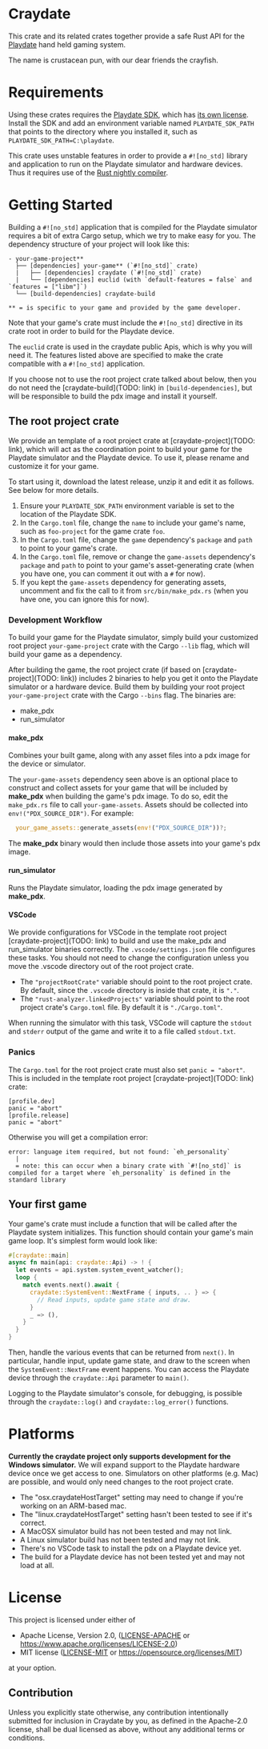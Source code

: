 <!--- Please keep the craydate crate root's comment and README.md in sync. -->

# Craydate

This crate and its related crates together provide a safe Rust API for the
[Playdate](https://play.date/) hand held gaming system.

The name is crustacean pun, with our dear friends the crayfish.

# Requirements
Using these crates requires the [Playdate SDK](https://play.date/dev/), which has [its own
license](https://play.date/dev/sdk-license). Install the SDK and add an environment variable
named `PLAYDATE_SDK_PATH` that points to the directory where you installed it, such as
`PLAYDATE_SDK_PATH=C:\playdate`.

This crate uses unstable features in order to provide a `#![no_std]` library and application to
run on the Playdate simulator and hardware devices. Thus it requires use of the [Rust nightly
compiler](https://doc.rust-lang.org/1.2.0/book/nightly-rust.html).

# Getting Started

Building a `#![no_std]` application that is compiled for the Playdate simulator requires a bit
of extra Cargo setup, which we try to make easy for you. The dependency structure of your
project will look like this:

```
- your-game-project**
  ├── [dependencies] your-game** (`#![no_std]` crate)
  |   ├── [dependencies] craydate (`#![no_std]` crate)
  |   └── [dependencies] euclid (with `default-features = false` and `features = ["libm"]`)
  └── [build-dependencies] craydate-build

** = is specific to your game and provided by the game developer.
```

Note that your game's crate must include the `#![no_std]` directive in its crate root in order
to build for the Playdate device.

The `euclid` crate is used in the craydate public Apis, which is why you will need it. The
features listed above are specified to make the crate compatible with a `#![no_std]`
application.

If you choose not to use the root project crate talked about below, then you do not need the
[craydate-build](TODO: link) in `[build-dependencies]`, but will be responsible to build the pdx
image and install it yourself.

## The root project crate

We provide an template of a root project crate at [craydate-project](TODO: link), which will act
as the coordination point to build your game for the Playdate simulator and the Playdate device.
To use it, please rename and customize it for your game.

To start using it, download the latest release, unzip it and edit it as follows. See below for
more details.
1. Ensure your `PLAYDATE_SDK_PATH` environment variable is set to the location of the Playdate
   SDK.
1. In the `Cargo.toml` file, change the `name` to include your game's name, such as
   `foo-project` for the game crate `foo`.
1. In the `Cargo.toml` file, change the `game` dependency's `package` and `path` to point to
   your game's crate.
1. In the `Cargo.toml` file, remove or change the `game-assets` dependency's `package` and
   `path` to point to your game's asset-generating crate (when you have one, you can comment it
   out with a `#` for now).
1. If you kept the `game-assets` dependency for generating assets, uncomment and fix the call to
   it from `src/bin/make_pdx.rs` (when you have one, you can ignore this for now).

### Development Workflow

To build your game for the Playdate simulator, simply build your customized root project
`your-game-project` crate with the Cargo `--lib` flag, which will build your game as a
dependency.

After building the game, the root project crate (if based on [craydate-project](TODO: link))
includes 2 binaries to help you get it onto the Playdate simulator or a hardware device. Build
them by building your root project `your-game-project` crate with the Cargo `--bins` flag. The
binaries are:
* make_pdx
* run_simulator

#### make_pdx
Combines your built game, along with any asset files into a pdx image for the device or
simulator.

The `your-game-assets` dependency seen above is an optional place to construct and collect
assets for your game that will be included by **make_pdx** when building the game's pdx image.
To do so, edit the `make_pdx.rs` file to call `your-game-assets`. Assets should be collected
into `env!("PDX_SOURCE_DIR")`. For example:
```rs
  your_game_assets::generate_assets(env!("PDX_SOURCE_DIR"))?;
```

The **make_pdx** binary would then include those assets into your game's pdx image.

#### run_simulator

Runs the Playdate simulator, loading the pdx image generated by **make_pdx**.

#### VSCode

We provide configurations for VSCode in the template root project [craydate-project](TODO: link)
to build and use the make_pdx and run_simulator binaries correctly. The `.vscode/settings.json`
file configures these tasks. You should not need to change the configuration unless you move the
.vscode directory out of the root project crate.
* The `"projectRootCrate"` variable should point to the root project crate. By default, since
  the `.vscode` directory is inside that crate, it is `"."`.
* The `"rust-analyzer.linkedProjects"` variable should point to the root project crate's
  `Cargo.toml` file. By default it is `"./Cargo.toml"`.

When running the simulator with this task, VSCode will capture the `stdout` and `stderr` output
of the game and write it to a file called `stdout.txt`.

### Panics

The `Cargo.toml` for the root project crate must also set `panic = "abort"`. This is included in
the template root project [craydate-project](TODO: link) crate:
```
[profile.dev]
panic = "abort"
[profile.release]
panic = "abort"
```
Otherwise you will get a compilation error:
```
error: language item required, but not found: `eh_personality`
  |
  = note: this can occur when a binary crate with `#![no_std]` is compiled for a target where `eh_personality` is defined in the standard library
```

## Your first game

Your game's crate must include a function that will be called after the Playdate system
initializes. This function should contain your game's main game loop. It's simplest form would
look like:
```rs
#[craydate::main]
async fn main(api: craydate::Api) -> ! {
  let events = api.system.system_event_watcher();
  loop {
    match events.next().await {
      craydate::SystemEvent::NextFrame { inputs, .. } => {
        // Read inputs, update game state and draw.
      }
      _ => (),
    }
  }
}
```
Then, handle the various events that can be returned from `next()`. In particular, handle input,
update game state, and draw to the screen when the `SystemEvent::NextFrame` event happens. You
can access the Playdate device through the `craydate::Api` parameter to `main()`.

Logging to the Playdate simulator's console, for debugging, is possible through the
`craydate::log()` and `craydate::log_error()` functions.

# Platforms

**Currently the craydate project only supports development for the Windows simulator.** We will
expand support to the Playdate hardware device once we get access to one. Simulators on other
platforms (e.g. Mac) are possible, and would only need changes to the root project crate.

* The "osx.craydateHostTarget" setting may need to change if you're working on an ARM-based mac.
* The "linux.craydateHostTarget" setting hasn't been tested to see if it's correct.
* A MacOSX simulator build has not been tested and may not link.
* A Linux simulator build has not been tested and may not link.
* There's no VSCode task to install the pdx on a Playdate device yet.
* The build for a Playdate device has not been tested yet and may not load at all.

# License
This project is licensed under either of

* Apache License, Version 2.0, ([LICENSE-APACHE](LICENSE-APACHE) or
  https://www.apache.org/licenses/LICENSE-2.0)
* MIT license ([LICENSE-MIT](LICENSE-MIT) or https://opensource.org/licenses/MIT)

at your option.

## Contribution
Unless you explicitly state otherwise, any contribution intentionally submitted for inclusion in
Craydate by you, as defined in the Apache-2.0 license, shall be dual licensed as above, without
any additional terms or conditions.